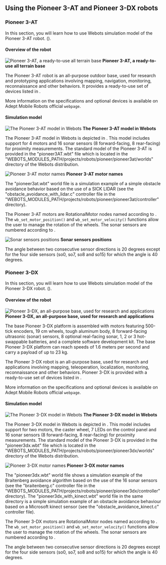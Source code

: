 ## Using the Pioneer 3-AT and Pioneer 3-DX robots

### Pioneer 3-AT

In this section, you will learn how to use Webots simulation model of the
Pioneer 3-AT robot. ().

#### Overview of the robot

![Pioneer 3-AT, a ready-to-use all terrain base](png/pioneer3at_real.png)
**Pioneer 3-AT, a ready-to-use all terrain base**

The Pioneer 3-AT robot is an all-purpose outdoor base, used for research and
prototyping applications involving mapping, navigation, monitoring,
reconnaissance and other behaviors. It provides a ready-to-use set of devices
listed in .

More information on the specifications and optional devices is available on
Adept Mobile Robots official `webpage`.

#### Simulation model

![The Pioneer 3-AT model in Webots](png/pioneer3at.png)
**The Pioneer 3-AT model in Webots**

The Pioneer 3-AT model in Webots is depicted in . This model includes support
for 4 motors and 16 sonar sensors (8 forward-facing, 8 rear-facing) for
proximity measurements. The standard model of the Pioneer 3-AT is provided in
the "pioneer3AT.wbt" file which is located in the
"WEBOTS_MODULES_PATH/projects/robots/pioneer/pioneer3at/worlds" directory of the
Webots distribution.

![Pioneer 3-AT motor names](png/pioneer3at_wheels.png)
**Pioneer 3-AT motor names**

The "pioneer3at.wbt" world file is a simulation example of a simple obstacle
avoidance behavior based on the use of a SICK LIDAR (see the
"obstacle_avoidance_with_lidar.c" controller file in the
"WEBOTS_MODULES_PATH/projects/robots/pioneer/pioneer3at/controller" directory).

The Pioneer 3-AT motors are RotationalMotor nodes named according to . The
`wb_set_motor_position()` and `wb_set_motor_velocity()` functions allow the user
to manage the rotation of the wheels. The sonar sensors are numbered according
to .

![Sonar sensors positions](png/pioneer3at_sonars.png)
**Sonar sensors positions**

The angle between two consecutive sensor directions is 20 degrees except for the
four side sensors (so0, so7, so8 and so15) for which the angle is 40 degrees.

### Pioneer 3-DX

In this section, you will learn how to use Webots simulation model of the
Pioneer 3-DX robot. ().

#### Overview of the robot

![Pioneer 3-DX, an all-purpose base, used for research and applications](png/pioneer3dx_real.png)
**Pioneer 3-DX, an all-purpose base, used for research and applications**

The base Pioneer 3-DX platform is assembled with motors featuring 500-tick
encoders, 19 cm wheels, tough aluminum body, 8 forward-facing ultrasonic (sonar)
sensors, 8 optional real-facing sonar, 1, 2 or 3 hot-swappable batteries, and a
complete software development kit. The base Pioneer 3-DX platform can reach
speeds of 1.6 meters per second and carry a payload of up to 23 kg.

The Pioneer 3-DX robot is an all-purpose base, used for research and
applications involving mapping, teleoperation, localization, monitoring,
reconnaissance and other behaviors. Pioneer 3-DX is provided with a ready-to-use
set of devices listed in .

More information on the specifications and optional devices is available on
Adept Mobile Robots official `webpage`.

#### Simulation model

![The Pioneer 3-DX model in Webots](png/pioneer3dx.png)
**The Pioneer 3-DX model in Webots**

The Pioneer 3-DX model in Webots is depicted in . This model includes support
for two motors, the caster wheel, 7 LEDs on the control panel and 16 sonar
sensors (8 forward-facing, 8 rear-facing) for proximity measurements. The
standard model of the Pioneer 3-DX is provided in the "pioneer3dx.wbt" file
which is located in the
"WEBOTS_MODULES_PATH/projects/robots/pioneer/pioneer3dx/worlds" directory of the
Webots distribution.

![Pioneer 3-DX motor names](png/pioneer3dx_servos.png)
**Pioneer 3-DX motor names**

The "pioneer3dx.wbt" world file shows a simulation example of the Braitenberg
avoidance algorithm based on the use of the 16 sonar sensors (see the
"braitenberg.c" controller file in the
"WEBOTS_MODULES_PATH/projects/robots/pioneer/pioneer3dx/controller" directory).
The "pioneer3dx_with_kinect.wbt" world file in the same directory is a simple
simulation example of an obstacle avoidance behaviour based on a Microsoft
kinect sensor (see the "obstacle_avoidance_kinect.c" controller file).

The Pioneer 3-DX motors are RotationalMotor nodes named according to . The
`wb_set_motor_position()` and `wb_set_motor_velocity()` functions allow the user
to manage the rotation of the wheels. The sonar sensors are numbered according
to .

The angle between two consecutive sensor directions is 20 degrees except for the
four side sensors (so0, so7, so8 and so15) for which the angle is 40 degrees.

